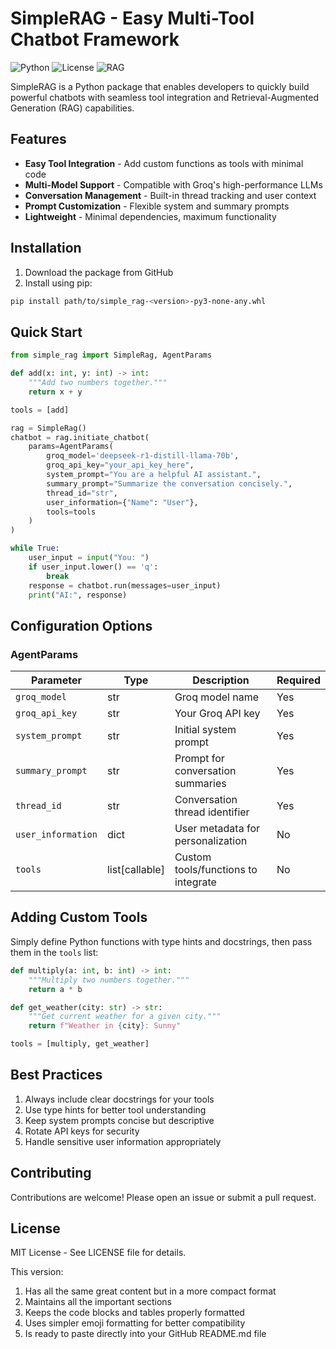 
# SimpleRAG - Easy Multi-Tool Chatbot Framework

![Python](https://img.shields.io/badge/python-3.8+-blue.svg)
![License](https://img.shields.io/badge/license-MIT-green.svg)
![RAG](https://img.shields.io/badge/arch-RAG-ff69b4.svg)

SimpleRAG is a Python package that enables developers to quickly build powerful chatbots with seamless tool integration and Retrieval-Augmented Generation (RAG) capabilities.

## Features

- **Easy Tool Integration** - Add custom functions as tools with minimal code
- **Multi-Model Support** - Compatible with Groq's high-performance LLMs
- **Conversation Management** - Built-in thread tracking and user context
- **Prompt Customization** - Flexible system and summary prompts
- **Lightweight** - Minimal dependencies, maximum functionality

## Installation

1. Download the package from GitHub
2. Install using pip:

```bash
pip install path/to/simple_rag-<version>-py3-none-any.whl
```

## Quick Start

```python
from simple_rag import SimpleRag, AgentParams

def add(x: int, y: int) -> int:
    """Add two numbers together."""
    return x + y

tools = [add]

rag = SimpleRag()
chatbot = rag.initiate_chatbot(
    params=AgentParams(
        groq_model='deepseek-r1-distill-llama-70b',
        groq_api_key="your_api_key_here",
        system_prompt="You are a helpful AI assistant.",
        summary_prompt="Summarize the conversation concisely.",
        thread_id="str",
        user_information={"Name": "User"},
        tools=tools
    )
)

while True:
    user_input = input("You: ")
    if user_input.lower() == 'q':
        break
    response = chatbot.run(messages=user_input)
    print("AI:", response)
```

## Configuration Options

### AgentParams

| Parameter         | Type           | Description                                  | Required |
|-------------------|----------------|----------------------------------------------|----------|
| `groq_model`      | str            | Groq model name                              | Yes      |
| `groq_api_key`    | str            | Your Groq API key                            | Yes      |
| `system_prompt`   | str            | Initial system prompt                        | Yes      |
| `summary_prompt`  | str            | Prompt for conversation summaries            | Yes      |
| `thread_id`       | str            | Conversation thread identifier               | Yes      |
| `user_information`| dict           | User metadata for personalization            | No       |
| `tools`          | list[callable] | Custom tools/functions to integrate      | No       |

## Adding Custom Tools

Simply define Python functions with type hints and docstrings, then pass them in the `tools` list:

```python
def multiply(a: int, b: int) -> int:
    """Multiply two numbers together."""
    return a * b

def get_weather(city: str) -> str:
    """Get current weather for a given city."""
    return f"Weather in {city}: Sunny"

tools = [multiply, get_weather]
```

## Best Practices

1. Always include clear docstrings for your tools
2. Use type hints for better tool understanding
3. Keep system prompts concise but descriptive
4. Rotate API keys for security
5. Handle sensitive user information appropriately

## Contributing

Contributions are welcome! Please open an issue or submit a pull request.

## License

MIT License - See LICENSE file for details.


This version:
1. Has all the same great content but in a more compact format
2. Maintains all the important sections
3. Keeps the code blocks and tables properly formatted
4. Uses simpler emoji formatting for better compatibility
5. Is ready to paste directly into your GitHub README.md file